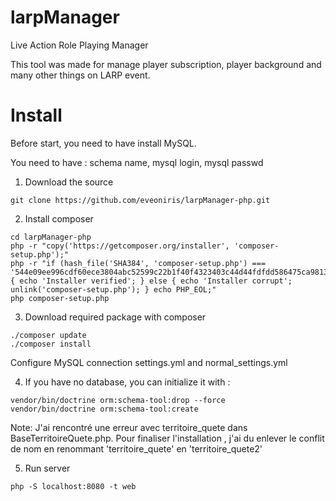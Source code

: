 # larpManager

Live Action Role Playing Manager

This tool was made for manage player subscription, player background and many other things on LARP event.


# Install
Before start, you need to have install MySQL.

You need to have : schema name, mysql login, mysql passwd

1) Download the source
```
git clone https://github.com/eveoniris/larpManager-php.git
```

2) Install composer
```
cd larpManager-php
php -r "copy('https://getcomposer.org/installer', 'composer-setup.php');"
php -r "if (hash_file('SHA384', 'composer-setup.php') === '544e09ee996cdf60ece3804abc52599c22b1f40f4323403c44d44fdfdd586475ca9813a858088ffbc1f233e9b180f061') { echo 'Installer verified'; } else { echo 'Installer corrupt'; unlink('composer-setup.php'); } echo PHP_EOL;"
php composer-setup.php
```

3) Download required package with composer
```
./composer update
./composer install 
```

Configure MySQL connection settings.yml and normal_settings.yml

4) If you have no database, you can initialize it with  :

```
vendor/bin/doctrine orm:schema-tool:drop --force
vendor/bin/doctrine orm:schema-tool:create
```
Note: J'ai rencontré une erreur avec  territoire_quete dans BaseTerritoireQuete.php. Pour finaliser l'installation , j'ai du enlever le conflit de nom en renommant 'territoire_quete' en 'territoire_quete2'  


5) Run server
```
php -S localhost:8080 -t web
```



